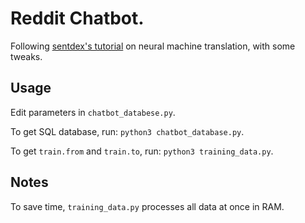 # Reddit Chatbot.
Following [sentdex's tutorial][playlist] on neural machine translation, with some tweaks.

## Usage
Edit parameters in `chatbot_databese.py`.

To get SQL database, run: `python3 chatbot_database.py`.

To get `train.from` and `train.to`, run: `python3 training_data.py`.

## Notes
To save time, `training_data.py` processes all data at once in RAM.

[playlist]: https://www.youtube.com/playlist?list=PLQVvvaa0QuDdc2k5dwtDTyT9aCja0on8j
